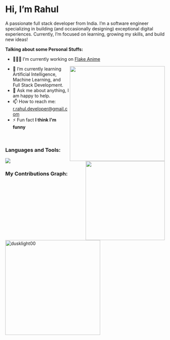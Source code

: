 # Hi, I’m Rahul

A passionate full stack developer from India. I’m a software engineer specializing in building (and occasionally designing) exceptional digital experiences. Currently, I’m focused on learning, growing my skills, and build new ideas!

**Talking about some Personal Stuffs:**


- 👨🏽‍💻 I’m currently working on [Flake Anime](#)
<img align="right" width="300px" src="https://stats.quine.sh/dusklight00/github?theme=dark">

- 🌱 I’m currently learning Artificial Intelligence, Machine Learning, and Full Stack Development.
- 💬 Ask me about anything, I am happy to help.
- 📫 How to reach me: r.rahul.developer@gmail.com
- ⚡ Fun fact **I think I'm funny**

<br/>

### Languages and Tools:

<p align="left">
    <p align="left">
        <!-- Github Stats -->
        <img width="250px" height="auto" align="right" src="https://github-readme-stats.vercel.app/api/top-langs/?username=dusklight00&layout=pie&theme=tokyonight&hide_border=True">
        <!-- Languages and tools -->
        <img src='https://skillicons.dev/icons?i=html,css,js,ts,bootstrap,react,angular,nextjs,nodejs,c,cpp,java,git,github,stackoverflow,python,tensorflow,pytorch,django,flutter,figma,googlecloud,firebase,githubactions,vscode,androidstudio,photoshop,heroku,xd,gitlab&perline=6' width='auto' height='auto'/>
        <br/>
</p>

### My Contributions Graph:

<p align="left">
    <img width="300px" src="" alt="dusklight00" />
</p>